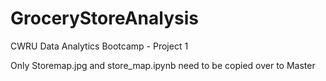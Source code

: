 # GroceryStoreAnalysis
CWRU Data Analytics Bootcamp - Project 1

Only Storemap.jpg and store_map.ipynb need to be copied over to Master
